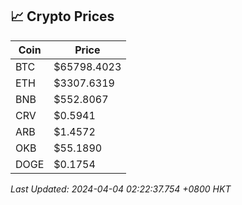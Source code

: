 ## 📈 Crypto Prices

| Coin | Price |
| ---- | ----- |
| BTC | $65798.4023 |
| ETH | $3307.6319 |
| BNB | $552.8067 |
| CRV | $0.5941 |
| ARB | $1.4572 |
| OKB | $55.1890 |
| DOGE | $0.1754 |

_Last Updated: 2024-04-04 02:22:37.754 +0800 HKT_
